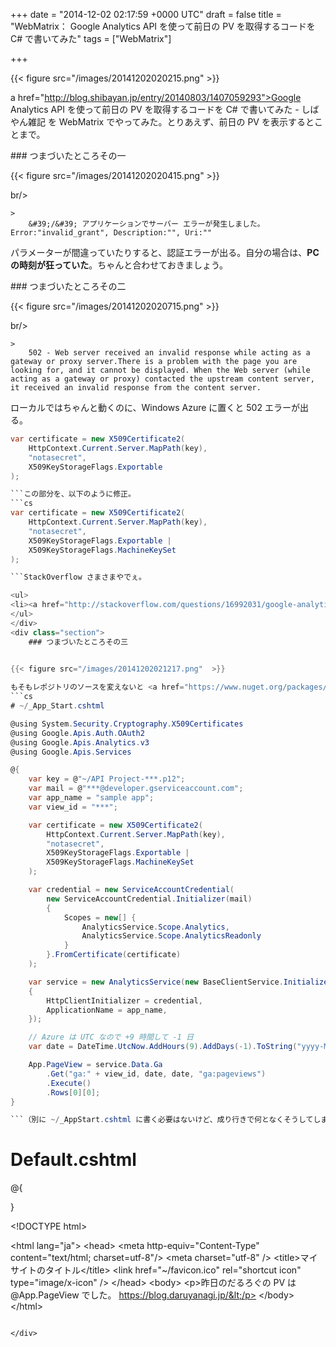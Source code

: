 
+++
date = "2014-12-02 02:17:59 +0000 UTC"
draft = false
title = "WebMatrix： Google Analytics API を使って前日の PV を取得するコードを C# で書いてみた"
tags = ["WebMatrix"]

+++


{{< figure src="/images/20141202020215.png"  >}}

a href="http://blog.shibayan.jp/entry/20140803/1407059293">Google Analytics API を使って前日の PV を取得するコードを C# で書いてみた - しばやん雑記</a> を WebMatrix でやってみた。とりあえず、前日の PV を表示するとことまで。

<div class="section">
    ### つまづいたところその一
    

{{< figure src="/images/20141202020415.png"  >}}

br/>


    >
        &#39;/&#39; アプリケーションでサーバー エラーが発生しました。Error:"invalid_grant", Description:"", Uri:"" 

    
パラメーターが間違っていたりすると、認証エラーが出る。自分の場合は、**PC の時刻が狂っていた**。ちゃんと合わせておきましょう。

</div>
<div class="section">
    ### つまづいたところその二
    

{{< figure src="/images/20141202020715.png"  >}}

br/>


    >
        502 - Web server received an invalid response while acting as a gateway or proxy server.There is a problem with the page you are looking for, and it cannot be displayed. When the Web server (while acting as a gateway or proxy) contacted the upstream content server, it received an invalid response from the content server.

    
ローカルではちゃんと動くのに、Windows Azure に置くと 502 エラーが出る。
```cs
var certificate = new X509Certificate2(
    HttpContext.Current.Server.MapPath(key), 
    "notasecret",
    X509KeyStorageFlags.Exportable
);

```この部分を、以下のように修正。
```cs
var certificate = new X509Certificate2(
    HttpContext.Current.Server.MapPath(key), 
    "notasecret", 
    X509KeyStorageFlags.Exportable | 
    X509KeyStorageFlags.MachineKeySet
);

```StackOverflow さまさまやでぇ。

<ul>
<li><a href="http://stackoverflow.com/questions/16992031/google-analytics-api-on-azure">c# - Google Analytics Api on Azure - Stack Overflow</a></li>
</ul>
</div>
<div class="section">
    ### つまづいたところその三
    

{{< figure src="/images/20141202021217.png"  >}}

もそもレポジトリのソースを変えないと <a href="https://www.nuget.org/packages/Google.Apis.Analytics.v3/">NuGet Gallery | Google.Apis.Analytics.v3 1.38.0.1306</a> が出てこない感じ。で、やっとこさ検索しても、肝心の NuGet パッケージがインストールできねえ……NuGet Package Manager のバージョンが古いからみたいだけど、結局 Visual Studio にスイッチして NuGet をバージョンアップしたりごにょごにょして解決。結局こんな感じになった。
```cs
# ~/_App_Start.cshtml

@using System.Security.Cryptography.X509Certificates
@using Google.Apis.Auth.OAuth2
@using Google.Apis.Analytics.v3
@using Google.Apis.Services

@{
    var key = @"~/API Project-***.p12";
    var mail = @"***@developer.gserviceaccount.com";
    var app_name = "sample app";
    var view_id = "***";

    var certificate = new X509Certificate2(
        HttpContext.Current.Server.MapPath(key), 
        "notasecret", 
        X509KeyStorageFlags.Exportable | 
        X509KeyStorageFlags.MachineKeySet
    );

    var credential = new ServiceAccountCredential(
        new ServiceAccountCredential.Initializer(mail)
        {
            Scopes = new[] {
                AnalyticsService.Scope.Analytics, 
                AnalyticsService.Scope.AnalyticsReadonly
            }
        }.FromCertificate(certificate)
    );

    var service = new AnalyticsService(new BaseClientService.Initializer
    {
        HttpClientInitializer = credential,
        ApplicationName = app_name,
    });

    // Azure は UTC なので +9 時間して -1 日
    var date = DateTime.UtcNow.AddHours(9).AddDays(-1).ToString("yyyy-MM-dd");

    App.PageView = service.Data.Ga
        .Get("ga:" + view_id, date, date, "ga:pageviews")
        .Execute()
        .Rows[0][0];
}

```（別に ~/_AppStart.cshtml に書く必要はないけど、成り行きで何となくそうしてしまった）
```
# Default.cshtml

@{
    
}

&lt;!DOCTYPE html>

&lt;html lang="ja">
    &lt;head>
&lt;meta http-equiv="Content-Type" content="text/html; charset=utf-8"/>
        &lt;meta charset="utf-8" />
        &lt;title>マイ サイトのタイトル&lt;/title>
        &lt;link href="~/favicon.ico" rel="shortcut icon" type="image/x-icon" />
    &lt;/head>
    &lt;body>
        &lt;p>昨日のだるろぐの PV は @App.PageView でした。 https://blog.daruyanagi.jp/&lt;/p>
    &lt;/body>
&lt;/html>
```ほとんどしばやんのコードのまるパクリになったので、こんど万世のローストビーフでもおごってあげようと思った。

</div>


